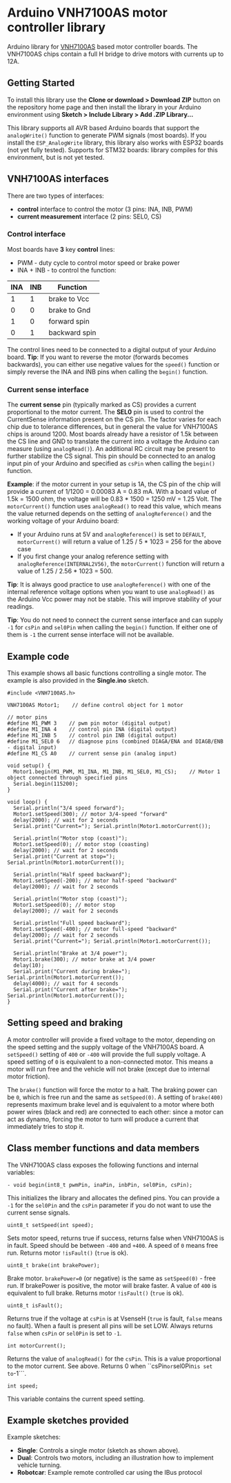 # Arduino VNH7100AS motor controller library
Arduino library for [VNH7100AS](https://www.st.com/en/automotive-analog-and-power/vnh7100as.html) based motor controller boards. The VNH7100AS chips contain a full H bridge to drive motors with currents up to 12A.

## Getting Started

To install this library use the **Clone or download > Download ZIP** button on the repository home page and then install the library in your Arduino environment using **Sketch > Include Library > Add .ZIP Library...**

This library supports all AVR based Arduino boards that support the ```analogWrite()``` function to generate PWM signals (most boards). If you install the ```ESP_AnalogWrite``` library, this library also works with ESP32 boards (not yet fully tested). Supports for STM32 boards: library compiles for this environment, but is not yet tested.

## VNH7100AS interfaces

There are two types of interfaces:
- **control** interface to control the motor (3 pins: INA, INB, PWM)
- **current measurement** interface (2 pins: SEL0, CS)

### Control interface

Most boards have **3** key **control** lines:
- PWM - duty cycle to control motor speed or brake power
- INA + INB - to control the function:

| INA | INB | Function      |
|-----|-----|---------------|
| 1   | 1   | brake to Vcc  |
| 0   | 0   | brake to Gnd  |
| 1   | 0   | forward spin  |
| 0   | 1   | backward spin |

The control lines need to be connected to a digital output of your Arduino board.
**Tip**: If you want to reverse the motor (forwards becomes backwards), you can either use negative values for the ```speed()``` function or simply reverse the INA and INB pins when calling the ```begin()``` function.

### Current sense interface

The **current sense** pin (typically marked as CS) provides a current proportional to the motor current. 
The **SEL0** pin is used to control the CurrentSense information present on the CS pin.
The factor varies for each chip due to tolerance differences, but in general the value for VNH7100AS chips is around 1200. Most boards already have a resistor of 1.5k between the CS line and GND to translate the current into a voltage the Arduino can measure (using ```analogRead()```). An additional RC circuit may be present to further stabilize the CS signal. This pin should be connected to an analog input pin of your Arduino and specified as ```csPin``` when calling the ```begin()``` function.

**Example**: if the motor current in your setup is 1A, the CS pin of the chip will provide a current of 1/1200 = 0.00083 A = 0.83 mA. With a board value of 1.5k = 1500 ohm, the voltage will be 0.83 * 1500 = 1250 mV = 1.25 Volt. The ```motorCurrent()``` function uses ```analogRead()``` to read this value, which means the value returned depends on the setting of ```analogReference()``` and the working voltage of your Arduino board:
- If your Arduino runs at 5V and ```analogReference()``` is set to ```DEFAULT```, ```motorCurrent()``` will return a value of 1.25 / 5 * 1023 = 256 for the above case
- If you first change your analog reference setting with ```analogReference(INTERNAL2V56)```, the ```motorCurrent()``` function will return a value of 1.25 / 2.56 * 1023 = 500.

**Tip**: It is always good practice to use ```analogReference()``` with one of the internal reference voltage options when you want to use ```analogRead()``` as the Arduino Vcc power may not be stable. This will improve stability of your readings.

**Tip**: You do not need to connect the current sense interface and can supply ```-1``` for ```csPin``` and ```sel0Pin``` when calling the ```begin()``` function. If either one of them is ```-1``` the current sense interface will not be available.

## Example code

This example shows all basic functions controlling a single motor. The example is also provided in the **Single.ino** sketch.

```
#include <VNH7100AS.h>

VNH7100AS Motor1;    // define control object for 1 motor

// motor pins
#define M1_PWM 3    // pwm pin motor (digital output)
#define M1_INA 4    // control pin INA (digital output)
#define M1_INB 5    // control pin INB (digital output)
#define M1_SEL0 6   // diagnose pins (combined DIAGA/ENA and DIAGB/ENB - digital input)
#define M1_CS A0    // current sense pin (analog input)

void setup() {
  Motor1.begin(M1_PWM, M1_INA, M1_INB, M1_SEL0, M1_CS);    // Motor 1 object connected through specified pins 
  Serial.begin(115200);   
}

void loop() {
  Serial.println("3/4 speed forward");
  Motor1.setSpeed(300); // motor 3/4-speed "forward"
  delay(2000); // wait for 2 seconds
  Serial.print("Current="); Serial.println(Motor1.motorCurrent());

  Serial.println("Motor stop (coast)");
  Motor1.setSpeed(0); // motor stop (coasting)
  delay(2000); // wait for 2 seconds
  Serial.print("Current at stop="); Serial.println(Motor1.motorCurrent());
 
  Serial.println("Half speed backward");
  Motor1.setSpeed(-200); // motor half-speed "backward"
  delay(2000); // wait for 2 seconds
 
  Serial.println("Motor stop (coast)");
  Motor1.setSpeed(0); // motor stop 
  delay(2000); // wait for 2 seconds

  Serial.println("Full speed backward");
  Motor1.setSpeed(-400); // motor full-speed "backward"
  delay(2000); // wait for 2 seconds
  Serial.print("Current="); Serial.println(Motor1.motorCurrent());

  Serial.println("Brake at 3/4 power");
  Motor1.brake(300); // motor brake at 3/4 power
  delay(10);
  Serial.print("Current during brake="); Serial.println(Motor1.motorCurrent());
  delay(4000); // wait for 4 seconds
  Serial.print("Current after brake="); Serial.println(Motor1.motorCurrent());
}
```

## Setting speed and braking

A motor controller will provide a fixed voltage to the motor, depending on the speed setting and the supply voltage of the VNH7100AS board. A ```setSpeed()``` setting of ```400``` or ```-400``` will provide the full supply voltage. A speed setting of ```0``` is equivalent to a non-connected motor. This means a motor will run free and the vehicle will not brake (except due to internal motor friction).

The ```brake()``` function will force the motor to a halt. The braking power can be ```0```, which is free run and the same as ```setSpeed(0)```. A setting of ```brake(400)``` represents maximum brake level and is equivalent to a motor where both power wires (black and red) are connected to each other: since a motor can act as dynamo, forcing the motor to turn will produce a current that immediately tries to stop it.

## Class member functions and data members

The VNH7100AS class exposes the following functions and internal variables:

```
- void begin(int8_t pwmPin, inaPin, inbPin, sel0Pin, csPin);
```
This initializes the library and allocates the defined pins. You can provide a ```-1``` for the ```sel0Pin``` and the ```csPin``` parameter if you do not want to use the current sense signals.

```
uint8_t setSpeed(int speed); 
```
Sets motor speed, returns true if success, returns false when VNH7100AS is in fault. Speed should be between ```-400``` and ```+400```. A speed of ```0``` means free run. Returns motor ```!isFault()``` (```true``` is ok).

```
uint8_t brake(int brakePower);
```
Brake motor. ```brakePower=0``` (or negative) is the same as ```setSpeed(0)``` - free run. If brakePower is positive, the motor will brake faster. A value of ```400``` is equivalent to full brake. Returns motor ```!isFault()``` (```true``` is ok).

```
uint8_t isFault(); 
```
Returns true if the voltage at ```csPin``` is at VsenseH (```true``` is fault, ```false``` means no fault). When a fault is present all pins will be set LOW. Always returns ```false``` when ```csPin``` or ```sel0Pin``` is set to ```-1```.

```
int motorCurrent();
```
Returns the value of ```analogRead()``` for the ```csPin```. This is a value proportional to the motor current. See above. Returns 0 when ``csPin``` or ```sel0Pin``` is set to ```-1```.

```
int speed;
```
This variable contains the current speed setting.

## Example sketches provided

Example sketches:

- **Single**: Controls a single motor (sketch as shown above).
- **Dual**: Controls two motors, including an illustration how to implement vehicle turning.
- **Robotcar**: Example remote controlled car using the IBus protocol
